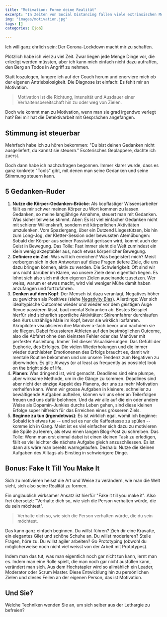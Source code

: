 ```yaml
---
title: "Motivation: Forme deine Realität"
excerpt: "In Zeiten von Social Distancing fallen viele extrinsischen Motivationsfaktoren weg. Umso wichtiger ist es, Rezepte zu kennen, wie man sich selbst zu mehr Antrieb verhelfen kann."
img: "images/motivation.jpg"
tags: []
categories: [job]

---
```


Ich will ganz ehrlich sein: Der Corona-Lockdown macht mir zu schaffen.

Plötzlich habe ich viel zu viel Zeit. Zwar liegen jede Menge Dinge vor, die erledigt werden müssten, aber ich kann mich einfach nicht dazu aufraffen, den Berg an Todos in Angriff zu nehmen. 

Statt loszulegen, lungere ich auf der Couch herum und enerviere mich ob der eigenen Antriebslosigkeit. Die Diagnose ist einfach: Es fehlt mir an Motivation.

> Motivation ist die Richtung, Intensität und Ausdauer einer Verhaltensbereitschaft hin zu oder weg von Zielen.

Doch wie kommt man zu Motivation, wenn man sie grad irgendwo verlegt hat? Bei mir hat die Detektivarbeit mit Gesprächen angefangen. 

## Stimmung ist steuerbar

Mehrfach habe ich zu hören bekommen: "Du bist deinen Gedanken nicht ausgeliefert, du kannst sie steuern." Esoterisches Geplappere, dachte ich zuerst. 

Doch dann habe ich nachzufragen begonnen. Immer klarer wurde, dass es ganz konkrete "Tools" gibt, mit denen man seine Gedanken und seine Stimmung steuern kann.

## 5 Gedanken-Ruder

1. **Nutze die Körper-Gedanken-Brücke**: Als kopflastiger Wissensarbeiter fällt es mir schwer meinen Körper zu Wort kommen zu lassen. Gedanken, so meine langjährige Annahme, steuert man mit Gedanken. Was sicher teilweise stimmt. Aber: Es ist viel einfacher Gedanken nicht mit schierer Willenskraft, sondern mit körperlichen Aktivitäten umzulenken. Vom Spaziergang, über ein Dutzend Liegestützen, bis hin zum Long-Jog, der Kletter-Session oder bewussten Atemübungen: Sobald der Körper aus seiner Passivität gerissen wird, kommt auch der Geist in Bewegung. Das Tolle: Fast immer sieht die Welt zumindest ein klein wenig akzeptabler aus, nach etwas körperlicher Bewegung.
2. **Definiere ein Ziel**: Was will ich erreichen? Was begeistert mich? Meist verbergen sich in den Antworten auf diese Fragen tiefere Ziele, die uns dazu bringen können, aktiv zu werden. Die Schwierigkeit: Oft sind wir uns nicht darüber im Klaren, wo unsere Ziele denn eigentlich liegen. Es lohnt sich also sich mit den eigenen Zielen auseinanderzusetzen. Wer weiss, warum er etwas macht, wird viel weniger Mühe damit haben anzufangen und fortzufahren.
3. **Denken auf dem Kopf**: Der Mensch ist dazu veranlagt, Negatives höher zu gewichten als Positives (siehe [Negativity Bias](https://en.wikipedia.org/wiki/Negativity_bias)). Allerdings: Wer sich idealtypische Outcomes wieder und wieder vor dem geistigen Auge Revue passieren lässt, baut mental Schranken ab. Bestes Beispiel hierfür sind sicherlich sportliche Aktivitäten: Skirennfahrer durchlaufen den Kurs unzählige Male im Kopf, bevor sie wirklich losfahren. Akropiloten visualisieren ihre Manöver x-fach bevor und nachdem sie sie fliegen. Dabei fokussieren Athleten auf den bestmöglichen Outcome, also die Abfahrt ohne den kleinsten Fehler oder das Manöver mit perfekter Ausleitung. Immer Teil dieser Visualisierungen: Das Gefühl der Euphorie, des Erfolges. Die vielen Wiederholungen und die immer wieder durchlebten Emotionenen des Erfolgs braucht es, damit wir mentale Routine bekommen und um unsere Tendenz zum Negativen zu überwinden. Es gilt: Always (or at least as frequently as possible) look on the bright side of life.
4. **Planen**: Was dringend ist, wird gemacht. Deadlines sind eine plumpe, aber wirksame Methode, um in die Gänge zu kommen. Deadlines sind aber nicht der einzige Aspekt des Planens, der uns zu mehr Motivation verhelfen kann. Wenn wir grosse Aufgaben in kleinere, schneller zu bewältigende Aufgaben aufteilen, können wir uns eher an Teilerfolgen freuen und uns dafür belohnen. Und da wir alle auf die ein oder andere Weise als Dopamin-Junkies durchs Leben gehen, sind diese kleinen Erfolge super hilfreich für das Erreichen eines grösseren Ziels.
5. **Beginne zu tun (irgendetwas)**: Es ist wirklich egal, womit ich beginne: Sobald ich etwas tue -- und sei es nur die Kaffeetasse zu spülen -- komme ich in Gang. Meist ist es viel einfacher sich dazu zu motivieren die Spüle zu leeren, als etwa einen langen Blog-Post zu schreiben. Das Tolle: Wenn man erst einmal dabei ist einen kleinen Task zu erledigen, fällt es viel leichter die nächste Aufgabe gleich anzuschliessen. Es ist dann als wäre man bereits warmgelaufen. Deshalb: Nutze die kleinen Aufgaben des Alltags als Einstieg in schwierigere Dinge.

## Bonus: Fake It Till You Make It

Sich zu motivieren heisst die Art und Weise zu verändern, wie man die Welt sieht, sich also seine Realität zu formen.

Ein unglaublich wirksamer Ansatz ist hierfür "Fake it till you make it". Also frei übersetzt: "Verhalte dich so, wie sich die Person verhalten würde, die du sein möchtest".

> Verhalte dich so, wie sich die Person verhalten würde, die du sein möchtest.

Das kann ganz einfach beginnen. Du willst führen? Zieh dir eine Kravatte, ein elegantes Gilet und schöne Schuhe an. Du willst moderieren? Stelle Fragen, höre zu. Du willst agiler arbeiten? Go Prototyping (obwohl du möglicherweise noch nicht viel weisst von der Arbeit mit Prototypes).

Indem man das tut, was man eigentlich noch gar nicht tun kann, lernt man es. Indem man eine Rolle spielt, die man noch gar nicht ausfüllen kann, verändert man sich. Aus dem Hochstapler wird so allmählich ein Leader, Moderator oder Scrum Master. Diese Entwicklung hin zu persönlichen Zielen und dieses Feilen an der eigenen Person, das ist Motivation.

## Und Sie?

Welche Techniken wenden Sie an, um sich selber aus der Lethargie zu befreien?

